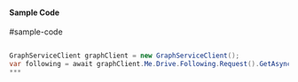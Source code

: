 #### Sample Code
#sample-code 

```C#

GraphServiceClient graphClient = new GraphServiceClient();
var following = await graphClient.Me.Drive.Following.Request().GetAsync();
*** 

```